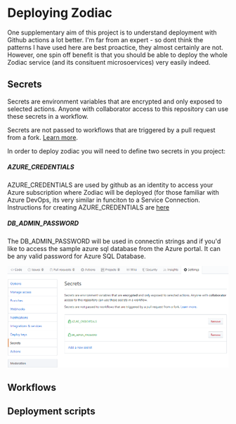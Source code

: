 # Deploying Zodiac

One supplementary aim of this project is to understand deployment with Github actions a lot better.  I'm far from an expert - so dont think the patterns I have used here are best proactice, they almost certainly are not.
However, one spin off benefit is that you should be able to deploy the whole Zodiac service (and its consituent microsoervices) very easily indeed.

## Secrets

Secrets are environment variables that are encrypted and only exposed to selected actions. Anyone with collaborator access to this repository can use these secrets in a workflow.

Secrets are not passed to workflows that are triggered by a pull request from a fork. [Learn more](https://help.github.com/actions/automating-your-workflow-with-github-actions/creating-and-using-encrypted-secrets).

In order to deploy zodiac you will need to define two secrets in you project:
##### AZURE_CREDENTIALS

AZURE_CREDENTIALS are used by github as an identity to access your Azure subscription where Zodiac will be deployed (for those familiar with Azure DevOps, its very similar in funciton to a Service Connection.  Instructions for creating AZURE_CREDENTIALS are [here](https://github.com/Azure/CLI#configure-azure-credentials-as-github-secret)

##### DB_ADMIN_PASSWORD

The DB_ADMIN_PASSWORD will be used in connectin strings and if you'd like to access the sample azure sql database from the Azure portal.
It can be any valid password for Azure SQL Database.

![nicks secrets](/docs/nicks-secrets.jpg)

## Workflows
## Deployment scripts
